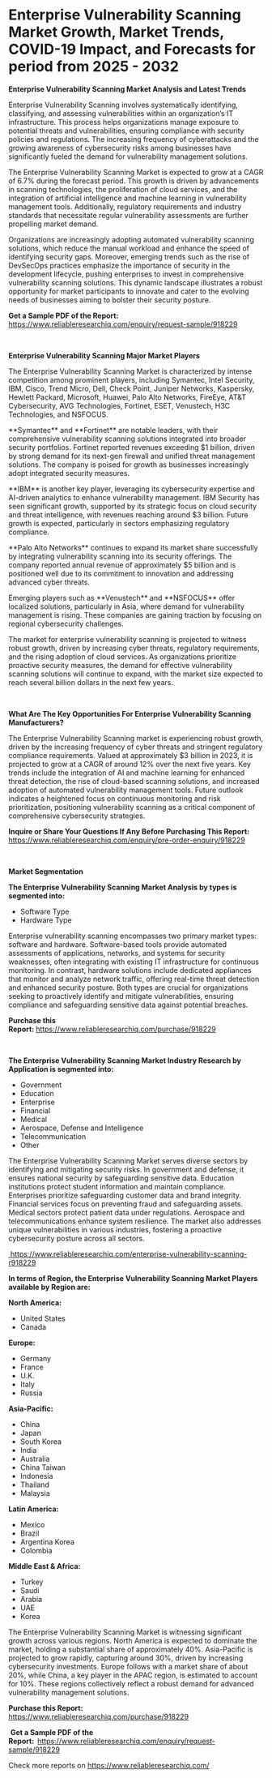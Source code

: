 <p><h1>Enterprise Vulnerability Scanning Market Growth, Market Trends, COVID-19 Impact, and Forecasts for period from 2025 - 2032</h1></p><p><strong>Enterprise Vulnerability Scanning Market Analysis and Latest Trends</strong></p>
<p><p>Enterprise Vulnerability Scanning involves systematically identifying, classifying, and assessing vulnerabilities within an organization’s IT infrastructure. This process helps organizations manage exposure to potential threats and vulnerabilities, ensuring compliance with security policies and regulations. The increasing frequency of cyberattacks and the growing awareness of cybersecurity risks among businesses have significantly fueled the demand for vulnerability management solutions.</p><p>The Enterprise Vulnerability Scanning Market is expected to grow at a CAGR of 6.7% during the forecast period. This growth is driven by advancements in scanning technologies, the proliferation of cloud services, and the integration of artificial intelligence and machine learning in vulnerability management tools. Additionally, regulatory requirements and industry standards that necessitate regular vulnerability assessments are further propelling market demand. </p><p>Organizations are increasingly adopting automated vulnerability scanning solutions, which reduce the manual workload and enhance the speed of identifying security gaps. Moreover, emerging trends such as the rise of DevSecOps practices emphasize the importance of security in the development lifecycle, pushing enterprises to invest in comprehensive vulnerability scanning solutions. This dynamic landscape illustrates a robust opportunity for market participants to innovate and cater to the evolving needs of businesses aiming to bolster their security posture.</p></p>
<p><strong>Get a Sample PDF of the Report:&nbsp;</strong> <a href="https://www.reliableresearchiq.com/enquiry/request-sample/918229?utm_campaign=1674&utm_medium=2&utm_source=Github&utm_content=ia&utm_term=07032025&utm_id=enterprise-vulnerability-scanning">https://www.reliableresearchiq.com/enquiry/request-sample/918229</a></p>
<p>&nbsp;</p>
<p><strong>Enterprise Vulnerability Scanning Major Market Players</strong></p>
<p><p>The Enterprise Vulnerability Scanning Market is characterized by intense competition among prominent players, including Symantec, Intel Security, IBM, Cisco, Trend Micro, Dell, Check Point, Juniper Networks, Kaspersky, Hewlett Packard, Microsoft, Huawei, Palo Alto Networks, FireEye, AT&T Cybersecurity, AVG Technologies, Fortinet, ESET, Venustech, H3C Technologies, and NSFOCUS.</p><p>**Symantec** and **Fortinet** are notable leaders, with their comprehensive vulnerability scanning solutions integrated into broader security portfolios. Fortinet reported revenues exceeding $1 billion, driven by strong demand for its next-gen firewall and unified threat management solutions. The company is poised for growth as businesses increasingly adopt integrated security measures.</p><p>**IBM** is another key player, leveraging its cybersecurity expertise and AI-driven analytics to enhance vulnerability management. IBM Security has seen significant growth, supported by its strategic focus on cloud security and threat intelligence, with revenues reaching around $3 billion. Future growth is expected, particularly in sectors emphasizing regulatory compliance.</p><p>**Palo Alto Networks** continues to expand its market share successfully by integrating vulnerability scanning into its security offerings. The company reported annual revenue of approximately $5 billion and is positioned well due to its commitment to innovation and addressing advanced cyber threats.</p><p>Emerging players such as **Venustech** and **NSFOCUS** offer localized solutions, particularly in Asia, where demand for vulnerability management is rising. These companies are gaining traction by focusing on regional cybersecurity challenges.</p><p>The market for enterprise vulnerability scanning is projected to witness robust growth, driven by increasing cyber threats, regulatory requirements, and the rising adoption of cloud services. As organizations prioritize proactive security measures, the demand for effective vulnerability scanning solutions will continue to expand, with the market size expected to reach several billion dollars in the next few years.</p></p>
<p>&nbsp;</p>
<p><strong>What Are The Key Opportunities For Enterprise Vulnerability Scanning Manufacturers?</strong></p>
<p><p>The Enterprise Vulnerability Scanning market is experiencing robust growth, driven by the increasing frequency of cyber threats and stringent regulatory compliance requirements. Valued at approximately $3 billion in 2023, it is projected to grow at a CAGR of around 12% over the next five years. Key trends include the integration of AI and machine learning for enhanced threat detection, the rise of cloud-based scanning solutions, and increased adoption of automated vulnerability management tools. Future outlook indicates a heightened focus on continuous monitoring and risk prioritization, positioning vulnerability scanning as a critical component of comprehensive cybersecurity strategies.</p></p>
<p><strong>Inquire or Share Your Questions If Any Before Purchasing This Report:</strong> <a href="https://www.reliableresearchiq.com/enquiry/pre-order-enquiry/918229?utm_campaign=1674&utm_medium=2&utm_source=Github&utm_content=ia&utm_term=07032025&utm_id=enterprise-vulnerability-scanning">https://www.reliableresearchiq.com/enquiry/pre-order-enquiry/918229</a></p>
<p>&nbsp;</p>
<p><strong>Market Segmentation</strong></p>
<p><strong>The Enterprise Vulnerability Scanning Market Analysis by types is segmented into:</strong></p>
<p><ul><li>Software Type</li><li>Hardware Type</li></ul></p>
<p><p>Enterprise vulnerability scanning encompasses two primary market types: software and hardware. Software-based tools provide automated assessments of applications, networks, and systems for security weaknesses, often integrating with existing IT infrastructure for continuous monitoring. In contrast, hardware solutions include dedicated appliances that monitor and analyze network traffic, offering real-time threat detection and enhanced security posture. Both types are crucial for organizations seeking to proactively identify and mitigate vulnerabilities, ensuring compliance and safeguarding sensitive data against potential breaches.</p></p>
<p><strong>Purchase this Report:&nbsp;</strong><a href="https://www.reliableresearchiq.com/purchase/918229?utm_campaign=1674&utm_medium=2&utm_source=Github&utm_content=ia&utm_term=07032025&utm_id=enterprise-vulnerability-scanning">https://www.reliableresearchiq.com/purchase/918229</a></p>
<p>&nbsp;</p>
<p><strong>The Enterprise Vulnerability Scanning Market Industry Research by Application is segmented into:</strong></p>
<p><ul><li>Government</li><li>Education</li><li>Enterprise</li><li>Financial</li><li>Medical</li><li>Aerospace, Defense and Intelligence</li><li>Telecommunication</li><li>Other</li></ul></p>
<p><p>The Enterprise Vulnerability Scanning Market serves diverse sectors by identifying and mitigating security risks. In government and defense, it ensures national security by safeguarding sensitive data. Education institutions protect student information and maintain compliance. Enterprises prioritize safeguarding customer data and brand integrity. Financial services focus on preventing fraud and safeguarding assets. Medical sectors protect patient data under regulations. Aerospace and telecommunications enhance system resilience. The market also addresses unique vulnerabilities in various industries, fostering a proactive cybersecurity posture across all sectors.</p></p>
<p><a href="https://www.reliableresearchiq.com/enterprise-vulnerability-scanning-r918229?utm_campaign=1674&utm_medium=2&utm_source=Github&utm_content=ia&utm_term=07032025&utm_id=enterprise-vulnerability-scanning">&nbsp;https://www.reliableresearchiq.com/enterprise-vulnerability-scanning-r918229</a></p>
<p><strong>In terms of Region, the Enterprise Vulnerability Scanning Market Players available by Region are:</strong></p>
<p>
    <p> <strong> North America: </strong>
        <ul>
            <li>United States</li>
            <li>Canada</li>
        </ul>
        </p> 
    <p> <strong> Europe: </strong>
        <ul>
            <li>Germany</li>
            <li>France</li>
            <li>U.K.</li>
            <li>Italy</li>
            <li>Russia</li>
        </ul>
        </p> 
    <p> <strong> Asia-Pacific: </strong>
        <ul>
            <li>China</li>
            <li>Japan</li>
            <li>South Korea</li>
            <li>India</li>
            <li>Australia</li>
            <li>China Taiwan</li>
            <li>Indonesia</li>
            <li>Thailand</li>
            <li>Malaysia</li>
        </ul>
        </p> 
    <p> <strong> Latin America: </strong>
        <ul>
            <li>Mexico</li>
            <li>Brazil</li>
            <li>Argentina Korea</li>
            <li>Colombia</li>
        </ul>
        </p> 
    <p> <strong> Middle East & Africa: </strong>
        <ul>
            <li>Turkey</li>
            <li>Saudi</li>
            <li>Arabia</li>
            <li>UAE</li>
            <li>Korea</li>
        </ul>
    </p>
    </p>
<p><p>The Enterprise Vulnerability Scanning Market is witnessing significant growth across various regions. North America is expected to dominate the market, holding a substantial share of approximately 40%. Asia-Pacific is projected to grow rapidly, capturing around 30%, driven by increasing cybersecurity investments. Europe follows with a market share of about 20%, while China, a key player in the APAC region, is estimated to account for 10%. These regions collectively reflect a robust demand for advanced vulnerability management solutions.</p></p>
<p><strong>Purchase this Report: </strong><a href="https://www.reliableresearchiq.com/purchase/918229?utm_campaign=1674&utm_medium=2&utm_source=Github&utm_content=ia&utm_term=07032025&utm_id=enterprise-vulnerability-scanning">https://www.reliableresearchiq.com/purchase/918229</a></p>
<p>&nbsp;<strong>Get a Sample PDF of the Report:&nbsp;&nbsp;</strong><a href="https://www.reliableresearchiq.com/enquiry/request-sample/918229?utm_campaign=1674&utm_medium=2&utm_source=Github&utm_content=ia&utm_term=07032025&utm_id=enterprise-vulnerability-scanning">https://www.reliableresearchiq.com/enquiry/request-sample/918229</a></p>
<p><strong></strong></p>
<p>Check more reports on <a href="https://www.reliableresearchiq.com/?utm_campaign=1674&utm_medium=2&utm_source=Github&utm_content=ia&utm_term=07032025&utm_id=enterprise-vulnerability-scanning">https://www.reliableresearchiq.com/</a></p>